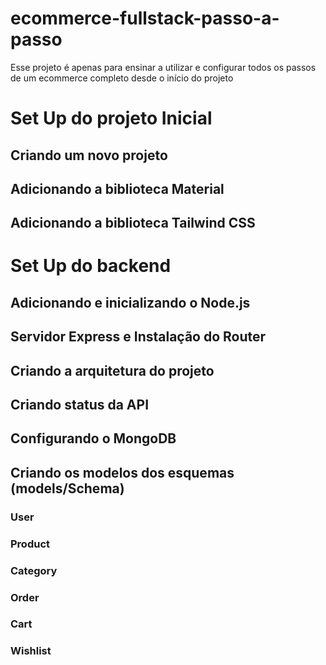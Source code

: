 # ecommerce-fullstack-passo-a-passo

Esse projeto é apenas para ensinar a utilizar e configurar todos os passos de um ecommerce completo desde o início do projeto

# Set Up do projeto Inicial

## Criando um novo projeto

## Adicionando a biblioteca Material

## Adicionando a biblioteca Tailwind CSS

# Set Up do backend

## Adicionando e inicializando o Node.js

## Servidor Express e Instalação do Router

## Criando a arquitetura do projeto

## Criando status da API

## Configurando o MongoDB

## Criando os modelos dos esquemas (models/Schema)

### User

### Product

### Category

### Order

### Cart

### Wishlist
